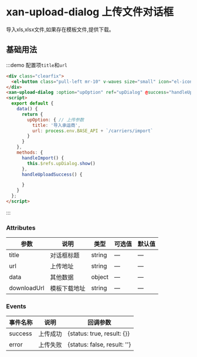 # xan-upload-dialog 上传文件对话框
导入xls,xlsx文件,如果存在模板文件,提供下载。

## 基础用法

:::demo 配置项`title`和`url`

```html
<div class="clearfix">
  <el-button class="pull-left mr-10" v-waves size="small" icon="el-icon-upload2" @click="handleImport">导 入</el-button>
</div>
<xan-upload-dialog :option="upOption" ref="upDialog" @success="handleUploadSuccess"></xan-upload-dialog>
<script>
  export default {
    data() {
      return {
        upOption: { // 上传参数
          title: '导入承运商',
          url: process.env.BASE_API + `/carriers/import`
        }
      }
    },
    methods: {
      handleImport() {
        this.$refs.upDialog.show()
      },
      handleUploadSuccess() {

      }
    }
  };
</script>
```

:::

### Attributes
| 参数      | 说明          | 类型      | 可选值                           | 默认值  |
|---------- |-------------- |---------- |--------------------------------  |-------- |
| title | 对话框标题 | string | — | — |
| url | 上传地址 | string | — | — |
| data | 其他数据 | object | — | — |
| downloadUrl | 模板下载地址 | string | — | — |

### Events
| 事件名称      | 说明    | 回调参数      |
|---------- |-------- |---------- |
| success | 上传成功 | {status: true, result: {}} |
| error | 上传失败 | {status: false, result: ''} |
